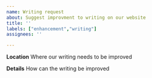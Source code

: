 ```yaml
---
name: Writing request
about: Suggest improvment to writing on our website
title: ''
labels: ["enhancement","writing"]
assignees: ''

---
```


**Location**
Where our writing needs to be improved

**Details**
How can the writing be improved

